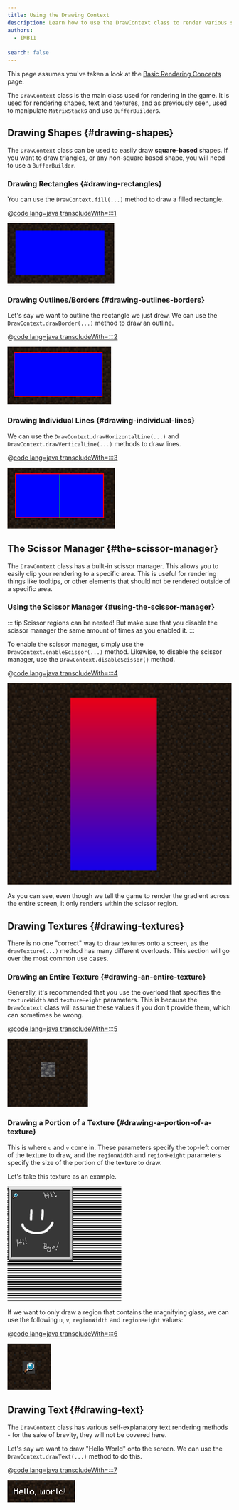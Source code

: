```yaml
---
title: Using the Drawing Context
description: Learn how to use the DrawContext class to render various shapes, text and textures.
authors:
  - IMB11

search: false
---
```


This page assumes you've taken a look at the [Basic Rendering Concepts](./basic-concepts) page.

The `DrawContext` class is the main class used for rendering in the game. It is used for rendering shapes, text and textures, and as previously seen, used to manipulate `MatrixStack`s and use `BufferBuilder`s.

## Drawing Shapes {#drawing-shapes}

The `DrawContext` class can be used to easily draw **square-based** shapes. If you want to draw triangles, or any non-square based shape, you will need to use a `BufferBuilder`.

### Drawing Rectangles {#drawing-rectangles}

You can use the `DrawContext.fill(...)` method to draw a filled rectangle.

@[code lang=java transcludeWith=:::1](@/reference/1.21/src/client/java/com/example/docs/rendering/DrawContextExampleScreen.java)

![A rectangle](/assets/develop/rendering/draw-context-rectangle.png)

### Drawing Outlines/Borders {#drawing-outlines-borders}

Let's say we want to outline the rectangle we just drew. We can use the `DrawContext.drawBorder(...)` method to draw an outline.

@[code lang=java transcludeWith=:::2](@/reference/1.21/src/client/java/com/example/docs/rendering/DrawContextExampleScreen.java)

![Rectangle with border](/assets/develop/rendering/draw-context-rectangle-border.png)

### Drawing Individual Lines {#drawing-individual-lines}

We can use the `DrawContext.drawHorizontalLine(...)` and `DrawContext.drawVerticalLine(...)` methods to draw lines.

@[code lang=java transcludeWith=:::3](@/reference/1.21/src/client/java/com/example/docs/rendering/DrawContextExampleScreen.java)

![Lines](/assets/develop/rendering/draw-context-lines.png)

## The Scissor Manager {#the-scissor-manager}

The `DrawContext` class has a built-in scissor manager. This allows you to easily clip your rendering to a specific area. This is useful for rendering things like tooltips, or other elements that should not be rendered outside of a specific area.

### Using the Scissor Manager {#using-the-scissor-manager}

::: tip
Scissor regions can be nested! But make sure that you disable the scissor manager the same amount of times as you enabled it.
:::

To enable the scissor manager, simply use the `DrawContext.enableScissor(...)` method. Likewise, to disable the scissor manager, use the `DrawContext.disableScissor()` method.

@[code lang=java transcludeWith=:::4](@/reference/1.21/src/client/java/com/example/docs/rendering/DrawContextExampleScreen.java)

![Scissor region in action](/assets/develop/rendering/draw-context-scissor.png)

As you can see, even though we tell the game to render the gradient across the entire screen, it only renders within the scissor region.

## Drawing Textures {#drawing-textures}

There is no one "correct" way to draw textures onto a screen, as the `drawTexture(...)` method has many different overloads. This section will go over the most common use cases.

### Drawing an Entire Texture {#drawing-an-entire-texture}

Generally, it's recommended that you use the overload that specifies the `textureWidth` and `textureHeight` parameters. This is because the `DrawContext` class will assume these values if you don't provide them, which can sometimes be wrong.

@[code lang=java transcludeWith=:::5](@/reference/1.21/src/client/java/com/example/docs/rendering/DrawContextExampleScreen.java)

![Drawing whole texture example](/assets/develop/rendering/draw-context-whole-texture.png)

### Drawing a Portion of a Texture {#drawing-a-portion-of-a-texture}

This is where `u` and `v` come in. These parameters specify the top-left corner of the texture to draw, and the `regionWidth` and `regionHeight` parameters specify the size of the portion of the texture to draw.

Let's take this texture as an example.

![Recipe Book Texture](/assets/develop/rendering/draw-context-recipe-book-background.png)

If we want to only draw a region that contains the magnifying glass, we can use the following `u`, `v`, `regionWidth` and `regionHeight` values:

@[code lang=java transcludeWith=:::6](@/reference/1.21/src/client/java/com/example/docs/rendering/DrawContextExampleScreen.java)

![Region Texture](/assets/develop/rendering/draw-context-region-texture.png)

## Drawing Text {#drawing-text}

The `DrawContext` class has various self-explanatory text rendering methods - for the sake of brevity, they will not be covered here.

Let's say we want to draw "Hello World" onto the screen. We can use the `DrawContext.drawText(...)` method to do this.

@[code lang=java transcludeWith=:::7](@/reference/1.21/src/client/java/com/example/docs/rendering/DrawContextExampleScreen.java)

![Drawing text](/assets/develop/rendering/draw-context-text.png)
